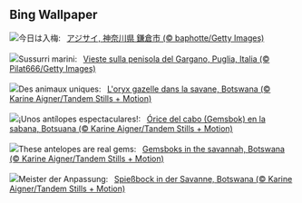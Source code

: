 ## Bing Wallpaper
![](https://www.bing.com/th?id=OHR.Ajisai2024_JA-JP3414608133_UHD.jpg&w=1000)今日は入梅:&nbsp;&ensp;[アジサイ, 神奈川県 鎌倉市 (© baphotte/Getty Images)](https://www.bing.com/th?id=OHR.Ajisai2024_JA-JP3414608133_UHD.jpg)
<br><br/>
![](https://www.bing.com/th?id=OHR.ViesteItaly_IT-IT7489172458_UHD.jpg&w=1000)Sussurri marini:&nbsp;&ensp;[Vieste sulla penisola del Gargano, Puglia, Italia (© Pilat666/Getty Images)](https://www.bing.com/th?id=OHR.ViesteItaly_IT-IT7489172458_UHD.jpg)
<br><br/>
![](https://www.bing.com/th?id=OHR.GemsbokBotswana_FR-FR4043133584_UHD.jpg&w=1000)Des animaux uniques:&nbsp;&ensp;[L'oryx gazelle dans la savane, Botswana (© Karine Aigner/Tandem Stills + Motion)](https://www.bing.com/th?id=OHR.GemsbokBotswana_FR-FR4043133584_UHD.jpg)
<br><br/>
![](https://www.bing.com/th?id=OHR.GemsbokBotswana_ES-ES2633873347_UHD.jpg&w=1000)¡Unos antílopes espectaculares!:&nbsp;&ensp;[Órice del cabo (Gemsbok) en la sabana, Botsuana (© Karine Aigner/Tandem Stills + Motion)](https://www.bing.com/th?id=OHR.GemsbokBotswana_ES-ES2633873347_UHD.jpg)
<br><br/>
![](https://www.bing.com/th?id=OHR.GemsbokBotswana_EN-GB4060073723_UHD.jpg&w=1000)These antelopes are real gems:&nbsp;&ensp;[Gemsboks in the savannah, Botswana (© Karine Aigner/Tandem Stills + Motion)](https://www.bing.com/th?id=OHR.GemsbokBotswana_EN-GB4060073723_UHD.jpg)
<br><br/>
![](https://www.bing.com/th?id=OHR.GemsbokBotswana_DE-DE9586161509_UHD.jpg&w=1000)Meister der Anpassung:&nbsp;&ensp;[Spießbock in der Savanne, Botswana (© Karine Aigner/Tandem Stills + Motion)](https://www.bing.com/th?id=OHR.GemsbokBotswana_DE-DE9586161509_UHD.jpg)
<br><br/>
